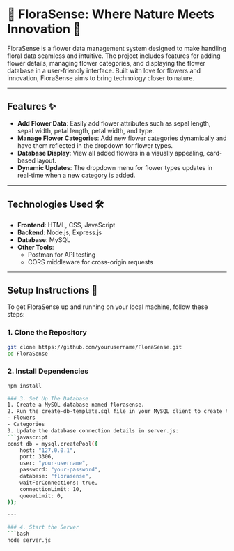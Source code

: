 # 🌸 FloraSense: Where Nature Meets Innovation 🌸

FloraSense is a flower data management system designed to make handling floral data seamless and intuitive. The project includes features for adding flower details, managing flower categories, and displaying the flower database in a user-friendly interface. Built with love for flowers and innovation, FloraSense aims to bring technology closer to nature.

---

## Features ✨

- **Add Flower Data**: Easily add flower attributes such as sepal length, sepal width, petal length, petal width, and type.
- **Manage Flower Categories**: Add new flower categories dynamically and have them reflected in the dropdown for flower types.
- **Database Display**: View all added flowers in a visually appealing, card-based layout.
- **Dynamic Updates**: The dropdown menu for flower types updates in real-time when a new category is added.

---

## Technologies Used 🛠️

- **Frontend**: HTML, CSS, JavaScript
- **Backend**: Node.js, Express.js
- **Database**: MySQL
- **Other Tools**: 
  - Postman for API testing
  - CORS middleware for cross-origin requests

---

## Setup Instructions 🚀

To get FloraSense up and running on your local machine, follow these steps:

### 1. Clone the Repository
```bash
git clone https://github.com/yourusername/FloraSense.git
cd FloraSense
```

### 2. Install Dependencies
```bash
npm install

### 3. Set Up The Database
1. Create a MySQL database named florasense.
2. Run the create-db-template.sql file in your MySQL client to create the necessary tables:
- Flowers
- Categories
3. Update the database connection details in server.js:
```javascript
const db = mysql.createPool({
    host: "127.0.0.1",
    port: 3306,
    user: "your-username",
    password: "your-password",
    database: "florasense",
    waitForConnections: true,
    connectionLimit: 10,
    queueLimit: 0,
});

---

### 4. Start the Server
```bash
node server.js
